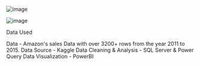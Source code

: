 ![image](https://github.com/RitishKulkarni/amazon-sales-dashboard-powerbi/assets/165473767/256b6165-183d-4ca7-a7f8-cfefcb3af34d)

![image](https://github.com/RitishKulkarni/amazon-sales-dashboard-powerbi/assets/165473767/aaab1ec2-b6be-4a9c-a0df-4d49ea7e3f6e)


Data Used

Data - Amazon's sales Data with over 3200+ rows from the year 2011 to 2015.
Data Source - Kaggle
Data Cleaning & Analysis - SQL Server & Power Query
Data Visualization - PowerBI
